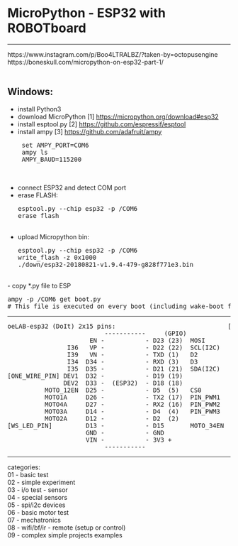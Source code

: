 # MicroPython - ESP32 with ROBOTboard

<hr />
https://www.instagram.com/p/Boo4LTRALBZ/?taken-by=octopusengine
<br />
https://boneskull.com/micropython-on-esp32-part-1/<br />
<br />


## Windows:
- install Python3 <br />
- download MicroPython [1] https://micropython.org/download#esp32<br />
- install esptool.py [2] https://github.com/espressif/esptool<br />
- install ampy [3] https://github.com/adafruit/ampy <pre>
set AMPY_PORT=COM6<br />
ampy ls<br />
AMPY_BAUD=115200<br />
</pre><br />
- connect ESP32 and detect COM port<br /> 
- erase FLASH: <pre>esptool.py --chip esp32 -p /COM6 erase_flash</pre><br /> 
- upload Micropython bin: <pre>esptool.py --chip esp32 -p /COM6 write_flash -z 0x1000 ./down/esp32-20180821-v1.9.4-479-g828f771e3.bin</pre>
<br />
- copy *.py file to ESP <pre>
ampy -p /COM6 get boot.py
# This file is executed on every boot (including wake-boot from deepsleep)
</pre>

<hr />
<pre>
oeLAB-esp32 (DoIt) 2x15 pins:                              [ROBOT Board]:
                          -----------     (GPIO)
                      EN -           - D23 (23)  MOSI
                I36   VP -           - D22 (22)  SCL(I2C)   [I2C_SCL_PIN]
                I39   VN -           - TXD (1)   D2
                I34  D34 -           - RXD (3)   D3
                I35  D35 -           - D21 (21)  SDA(I2C)   [I2C_SDA_PIN]
[ONE_WIRE_PIN] DEV1  D32 -           - D19 (19)
               DEV2  D33 -  (ESP32)  - D18 (18)
          MOTO_12EN  D25 -           - D5  (5)   CS0
          MOTO1A     D26 -           - TX2 (17)  PIN_PWM1 
          MOTO4A     D27 -           - RX2 (16)  PIN_PWM2
          MOTO3A     D14 -           - D4  (4)   PIN_PWM3
          MOTO2A     D12 -           - D2  (2)              [LED_BUILTIN]
[WS_LED_PIN]         D13 -           - D15       MOTO_34EN
                     GND -           - GND
                     VIN -           - 3V3 +
                          -----------
</pre>
<hr />
categories:<br />
01 - basic test<br />
02 - simple experiment<br />
03 - i/o test - sensor<br />
04 - special sensors<br />
05 - spi/i2c devices<br />
06 - basic motor test<br />
07 - mechatronics<br />
08 - wifi/bf/ir - remote (setup or control)<br />
09 - complex simple projects examples<br />








